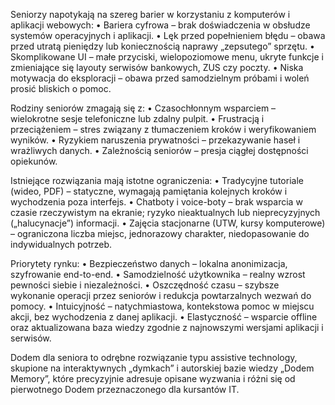 Seniorzy napotykają na szereg barier w korzystaniu z komputerów i aplikacji webowych:
• Bariera cyfrowa – brak doświadczenia w obsłudze systemów operacyjnych i aplikacji.
• Lęk przed popełnieniem błędu – obawa przed utratą pieniędzy lub koniecznością naprawy „zepsutego” sprzętu.
• Skomplikowane UI – małe przyciski, wielopoziomowe menu, ukryte funkcje i zmieniające się layouty serwisów bankowych, ZUS czy poczty.
• Niska motywacja do eksploracji – obawa przed samodzielnym próbami i woleń prosić bliskich o pomoc.

Rodziny seniorów zmagają się z:
• Czasochłonnym wsparciem – wielokrotne sesje telefoniczne lub zdalny pulpit.
• Frustracją i przeciążeniem – stres związany z tłumaczeniem kroków i weryfikowaniem wyników.
• Ryzykiem naruszenia prywatności – przekazywanie haseł i wrażliwych danych.
• Zależnością seniorów – presja ciągłej dostępności opiekunów.

Istniejące rozwiązania mają istotne ograniczenia:
• Tradycyjne tutoriale (wideo, PDF) – statyczne, wymagają pamiętania kolejnych kroków i wychodzenia poza interfejs.
• Chatboty i voice-boty – brak wsparcia w czasie rzeczywistym na ekranie; ryzyko nieaktualnych lub nieprecyzyjnych („halucynacje”) informacji.
• Zajęcia stacjonarne (UTW, kursy komputerowe) – ograniczona liczba miejsc, jednorazowy charakter, niedopasowanie do indywidualnych potrzeb.

Priorytety rynku:
• Bezpieczeństwo danych – lokalna anonimizacja, szyfrowanie end-to-end.
• Samodzielność użytkownika – realny wzrost pewności siebie i niezależności.
• Oszczędność czasu – szybsze wykonanie operacji przez seniorów i redukcja powtarzalnych wezwań do pomocy.
• Intuicyjność – natychmiastowa, kontekstowa pomoc w miejscu akcji, bez wychodzenia z danej aplikacji.
• Elastyczność – wsparcie offline oraz aktualizowana baza wiedzy zgodnie z najnowszymi wersjami aplikacji i serwisów.

Dodem dla seniora to odrębne rozwiązanie typu assistive technology, skupione na interaktywnych „dymkach” i autorskiej bazie wiedzy „Dodem Memory”, które precyzyjnie adresuje opisane wyzwania i różni się od pierwotnego Dodem przeznaczonego dla kursantów IT.
